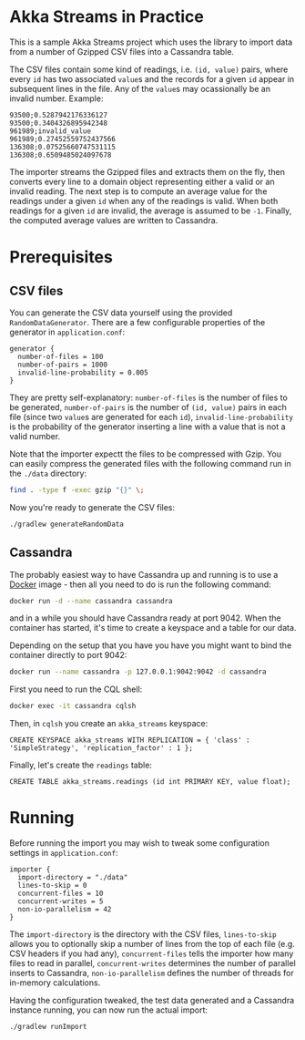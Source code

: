 # Akka Streams in Practice

This is a sample Akka Streams project which uses the library to import data from a number of Gzipped CSV files into a Cassandra table.

The CSV files contain some kind of readings, i.e. `(id, value)` pairs, where every `id` has two associated `value`s and the records for a given `id` appear in subsequent lines in the file. Any of the `value`s may ocassionally be an invalid number. Example:

```
93500;0.5287942176336127
93500;0.3404326895942348
961989;invalid_value
961989;0.27452559752437566
136308;0.07525660747531115
136308;0.6509485024097678
```

The importer streams the Gzipped files and extracts them on the fly, then converts every line to a domain object representing either a valid or an invalid reading. The next step is to compute an average value for the readings under a given `id` when any of the readings is valid. When both readings for a given `id` are invalid, the average is assumed to be `-1`. Finally, the computed average values are written to Cassandra.

# Prerequisites

## CSV files
You can generate the CSV data yourself using the provided `RandomDataGenerator`. There are a few configurable properties of the generator in `application.conf`:

```
generator {
  number-of-files = 100
  number-of-pairs = 1000
  invalid-line-probability = 0.005
}
```

They are pretty self-explanatory: `number-of-files` is the number of files to be generated, `number-of-pairs` is the number of `(id, value)` pairs in each file (since two `value`s are generated for each `id`), `invalid-line-probability` is the probability of the generator inserting a line with a value that is not a valid number.

Note that the importer expectt the files to be compressed with Gzip. You can easily compress the generated files with the following command run in the `./data` directory:

```bash
find . -type f -exec gzip "{}" \;
```

Now you're ready to generate the CSV files:

```bash
./gradlew generateRandomData
```

## Cassandra

The probably  easiest way to have Cassandra up and running is to use a [Docker](http://docker.io/) image - then all you need to do is run the following command:

```bash
docker run -d --name cassandra cassandra
```

and in a while you should have Cassandra ready at port 9042. When the container has started, it's time to create a keyspace and a table for our data.

Depending on the setup that you have you have you might want to bind the container directly to port 9042:
```bash
docker run --name cassandra -p 127.0.0.1:9042:9042 -d cassandra
```

First you need to run the CQL shell:

```bash
docker exec -it cassandra cqlsh
```

Then, in `cqlsh` you create an `akka_streams` keyspace:

```cql
CREATE KEYSPACE akka_streams WITH REPLICATION = { 'class' : 'SimpleStrategy', 'replication_factor' : 1 };
```

Finally, let's create the `readings` table:

```cql
CREATE TABLE akka_streams.readings (id int PRIMARY KEY, value float);  
```

# Running

Before running the import you may wish to tweak some configuration settings in `application.conf`:

```
importer {
  import-directory = "./data"
  lines-to-skip = 0
  concurrent-files = 10
  concurrent-writes = 5
  non-io-parallelism = 42
}
```

The `import-directory` is the directory with the CSV files, `lines-to-skip` allows you to optionally skip a number of lines from the top of each file (e.g. CSV headers if you had any), `concurrent-files` tells the importer how many files to read in parallel, `concurrent-writes` determines the number of parallel inserts to Cassandra, `non-io-parallelism` defines the number of threads for in-memory calculations.

Having the configuration tweaked, the test data generated and a Cassandra instance running, you can now run the actual import:

```bash
./gradlew runImport
```

